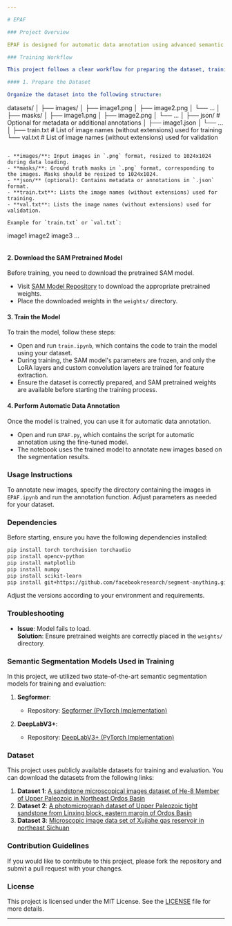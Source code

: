 ```yaml
---

# EPAF

### Project Overview

EPAF is designed for automatic data annotation using advanced semantic segmentation models. This project aims to streamline the annotation process for microscopy images, improving efficiency and accuracy in research workflows.

### Training Workflow

This project follows a clear workflow for preparing the dataset, training the model, and using the trained model for automatic data annotation. Below are the steps to follow:

#### 1. Prepare the Dataset

Organize the dataset into the following structure:

```
datasets/
│
├── images/
│   ├── image1.png
│   ├── image2.png
│   └── ...
│
├── masks/
│   ├── image1.png
│   ├── image2.png
│   └── ...
│
├── json/  # Optional for metadata or additional annotations
│   ├── image1.json
│   └── ...
│
├── train.txt  # List of image names (without extensions) used for training
└── val.txt    # List of image names (without extensions) used for validation
```

- **images/**: Input images in `.png` format, resized to 1024x1024 during data loading.
- **masks/**: Ground truth masks in `.png` format, corresponding to the images. Masks should be resized to 1024x1024.
- **json/** (optional): Contains metadata or annotations in `.json` format.
- **train.txt**: Lists the image names (without extensions) used for training.
- **val.txt**: Lists the image names (without extensions) used for validation.

Example for `train.txt` or `val.txt`:

```
image1
image2
image3
...
```

```

#### 2. Download the SAM Pretrained Model

Before training, you need to download the pretrained SAM model.

- Visit [SAM Model Repository](https://github.com/facebookresearch/segment-anything) to download the appropriate pretrained weights. 
- Place the downloaded weights in the `weights/` directory.

#### 3. Train the Model

To train the model, follow these steps:

- Open and run `train.ipynb`, which contains the code to train the model using your dataset.
- During training, the SAM model's parameters are frozen, and only the LoRA layers and custom convolution layers are trained for feature extraction.
- Ensure the dataset is correctly prepared, and SAM pretrained weights are available before starting the training process.

#### 4. Perform Automatic Data Annotation

Once the model is trained, you can use it for automatic data annotation.

- Open and run `EPAF.py`, which contains the script for automatic annotation using the fine-tuned model.
- The notebook uses the trained model to annotate new images based on the segmentation results.

### Usage Instructions

To annotate new images, specify the directory containing the images in `EPAF.ipynb` and run the annotation function. Adjust parameters as needed for your dataset.

### Dependencies

Before starting, ensure you have the following dependencies installed:

```bash
pip install torch torchvision torchaudio
pip install opencv-python
pip install matplotlib
pip install numpy
pip install scikit-learn
pip install git+https://github.com/facebookresearch/segment-anything.git
```

Adjust the versions according to your environment and requirements.

### Troubleshooting

- **Issue**: Model fails to load.  
  **Solution**: Ensure pretrained weights are correctly placed in the `weights/` directory.

### Semantic Segmentation Models Used in Training

In this project, we utilized two state-of-the-art semantic segmentation models for training and evaluation:

1. **Segformer**: 
   - Repository: [Segformer (PyTorch Implementation)](https://github.com/bubbliiiing/segformer-pytorch)

2. **DeepLabV3+**:
   - Repository: [DeepLabV3+ (PyTorch Implementation)](https://github.com/bubbliiiing/deeplabv3-plus-pytorch)

### Dataset

This project uses publicly available datasets for training and evaluation. You can download the datasets from the following links:

1. **Dataset 1**: [A sandstone microscopical images dataset of He-8 Member of Upper Paleozoic in Northeast Ordos Basin](https://www.scidb.cn/en/detail?dataSetId=727528044247384064)
2. **Dataset 2**: [A photomicrograph dataset of Upper Paleozoic tight sandstone from Linxing block, eastern margin of Ordos Basin](https://www.scidb.cn/detail?dataSetId=727601552654598144)
3. **Dataset 3**: [Microscopic image data set of Xujiahe gas reservoir in northeast Sichuan](https://www.scidb.cn/detail?dataSetId=b068f97abd9b4b6da1558bcc20337632)

### Contribution Guidelines

If you would like to contribute to this project, please fork the repository and submit a pull request with your changes.

### License

This project is licensed under the MIT License. See the [LICENSE](LICENSE) file for more details.

--- 
